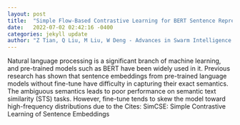 ```yaml
---
layout: post
title:  "Simple Flow-Based Contrastive Learning for BERT Sentence Representations"
date:   2022-07-02 02:42:16 -0400
categories: jekyll update
author: "Z Tian, Q Liu, M Liu, W Deng - Advances in Swarm Intelligence: 13th International , 2022"
---
```

Natural language processing is a significant branch of machine learning, and pre-trained models such as BERT have been widely used in it. Previous research has shown that sentence embeddings from pre-trained language models without fine-tune have difficulty in capturing their exact semantics. The ambiguous semantics leads to poor performance on semantic text similarity (STS) tasks. However, fine-tune tends to skew the model toward high-frequency distributions due to the 
Cites: SimCSE: Simple Contrastive Learning of Sentence Embeddings